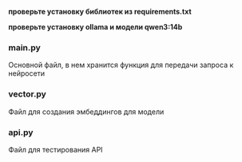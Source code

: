 **проверьте установку библиотек из requirements.txt**

**проверьте установку ollama и модели qwen3:14b**

### main.py
Основной файл, в нем хранится функция для передачи запроса к нейросети


### vector.py
Файл для создания эмбеддингов для модели

### api.py
Файл для тестирования API